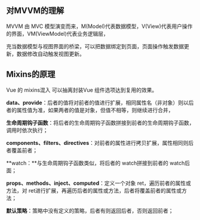## 对MVVM的理解 

MVVM 由 MVC 模型演变而来，M(Model)代表数据模型，V(View)代表用户操作的界面，VM(ViewModel)代表业务逻辑层，

充当数据模型与视图界面的桥梁，可以把数据绑定到页面，页面操作触发数据更新，数据修改自动触发视图更新。


## Mixins的原理

Vue 的 mixins混入 可以抽离封装Vue 组件选项达到复用的效果。

**data、provide**：后者的值将对前者的值进行扩展，相同属性名（非对象）则以后者的属性值为准，如果两者的值是对象，但值不相等，则继续进行合并，

**生命周期钩子函数**：将后者的生命周期钩子函数拼接到前者的生命周期钩子函数，调用时依次执行；

**components、filters、directives**：对前者的属性进行拷贝扩展，属性相同则后者覆盖前者；

**watch：**与生命周期钩子函数类似，将后者的 watch拼接到前者的 watch后面；

**props、methods、inject、computed**：定义一个对象 ret，遍历前者的属性或方法，对 ret进行扩展，再遍历后者的属性或方法，后者将覆盖前者的属性或方法；

**默认策略**：策略中没有定义的策略，后者有则返回后者，否则返回前者；